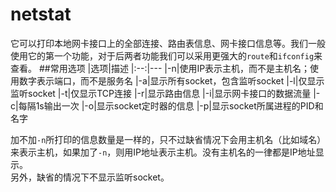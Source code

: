 netstat
======
它可以打印本地网卡接口上的全部连接、路由表信息、网卡接口信息等。我们一般使用它的第一个功能，对于后两者功能我们可以采用更强大的`route`和`ifconfig`来查看。
##常用选项
|选项|描述
|:--:|---
|-n|使用IP表示主机，而不是主机名；使用数字表示端口，而不是服务名
|-a|显示所有socket，包含监听socket
|-l|仅显示监听socket
|-t|仅显示TCP连接
|-r|显示路由信息
|-i|显示网卡接口的数据流量
|-c|每隔1s输出一次
|-o|显示socket定时器的信息
|-p|显示socket所属进程的PID和名字

加不加`-n`所打印的信息数量是一样的，只不过缺省情况下会用主机名（比如域名）来表示主机，如果加了`-n`，则用IP地址表示主机。没有主机名的一律都是IP地址显示。  
另外，缺省的情况下不显示监听socket。
